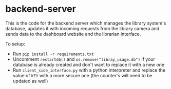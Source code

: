 # backend-server
This is the code for the backend server which manages the library system's database, updates it with incoming requests from the library camera and sends data to the dashboard website and the librarian interface.

To setup:
- Run `pip install -r requirements.txt`
- Uncomment `restartdb()` and `os.remove("libray_usage.db")` if your database is already created and don't want to replace it with a new one
- Run `client_side_interface.py` with a python interpreter and replace the value of `KEY` with a more secure one (the counter's will need to be updated as well)
